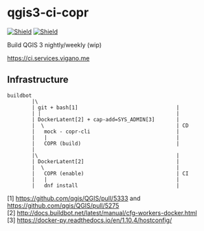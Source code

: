 # qgis3-ci-copr

[![Shield](https://shield.lwan.ws/img/u7BZky/qgis)](https://ci.services.vigano.me/#/builders/qgis)
[![Shield](https://shield.lwan.ws/img/u7BZky/qgis_dnf)](https://ci.services.vigano.me/#/builders/qgis_dnf)

Build QGIS 3 nightly/weekly (wip)

https://ci.services.vigano.me

## Infrastructure
```flat
buildbot
        |\
        | git + bash[1]                                |
        | |                                            |
        | DockerLatent[2] + cap-add=SYS_ADMIN[3]       |
        |  \                                           | CD
        |   mock - copr-cli                            |
        |   |                                          |
        |   COPR (build)                               |
        |  
        |\                                             | 
        | DockerLatent[2]                              |
        |  \                                           |
        |   COPR (enable)                              | CI
        |   |                                          |                           
        |   dnf install                                | 
```
[1] https://github.com/qgis/QGIS/pull/5333 and https://github.com/qgis/QGIS/pull/5275 <br>
[2] http://docs.buildbot.net/latest/manual/cfg-workers-docker.html <br>
[3] https://docker-py.readthedocs.io/en/1.10.4/hostconfig/